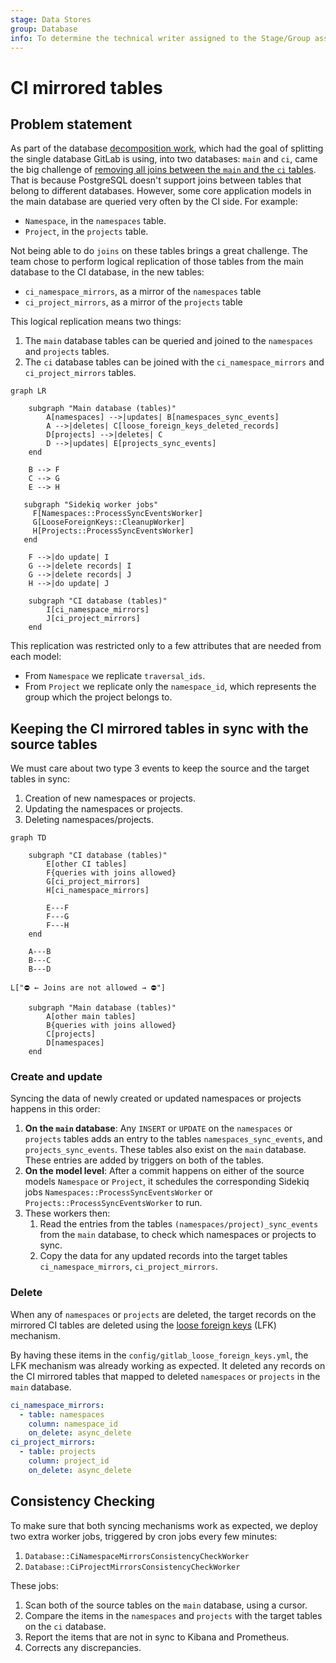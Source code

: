 ```yaml
---
stage: Data Stores
group: Database
info: To determine the technical writer assigned to the Stage/Group associated with this page, see https://about.gitlab.com/handbook/engineering/ux/technical-writing/#assignments
---
```


# CI mirrored tables

## Problem statement

As part of the database [decomposition work](https://gitlab.com/groups/gitlab-org/-/epics/6168),
which had the goal of splitting the single database GitLab is using, into two databases: `main` and
`ci`, came the big challenge of 
[removing all joins between the `main` and the `ci` tables](multiple_databases.md#removing-joins-between-ci-and-non-ci-tables).
That is because PostgreSQL doesn't support joins between tables that belong to different databases. 
However, some core application models in the main database are queried very often by the CI side.
For example:

- `Namespace`, in the `namespaces` table.
- `Project`, in the `projects` table.

Not being able to do `joins` on these tables brings a great challenge. The team chose to perform logical
replication of those tables from the main database to the CI database, in the new tables:

- `ci_namespace_mirrors`, as a mirror of the `namespaces` table
- `ci_project_mirrors`, as a mirror of the `projects` table

This logical replication means two things:

1. The `main` database tables can be queried and joined to the `namespaces` and `projects` tables.
1. The `ci` database tables can be joined with the `ci_namespace_mirrors` and `ci_project_mirrors` tables.

```mermaid
graph LR

    subgraph "Main database (tables)"
        A[namespaces] -->|updates| B[namespaces_sync_events]
        A -->|deletes| C[loose_foreign_keys_deleted_records]
        D[projects] -->|deletes| C
        D -->|updates| E[projects_sync_events]
    end

    B --> F
    C --> G
    E --> H

   subgraph "Sidekiq worker jobs"
     F[Namespaces::ProcessSyncEventsWorker]
     G[LooseForeignKeys::CleanupWorker]
     H[Projects::ProcessSyncEventsWorker]
   end

    F -->|do update| I
    G -->|delete records| I
    G -->|delete records| J
    H -->|do update| J

    subgraph "CI database (tables)"
        I[ci_namespace_mirrors]
        J[ci_project_mirrors]
    end
```

This replication was restricted only to a few attributes that are needed from each model:

- From `Namespace` we replicate `traversal_ids`.
- From `Project` we replicate only the `namespace_id`, which represents the group which the project belongs to.

## Keeping the CI mirrored tables in sync with the source tables

We must care about two type 3 events to keep
the source and the target tables in sync:

1. Creation of new namespaces or projects.
1. Updating the namespaces or projects.
1. Deleting namespaces/projects.

```mermaid
graph TD

    subgraph "CI database (tables)"
        E[other CI tables]
        F{queries with joins allowed}
        G[ci_project_mirrors]
        H[ci_namespace_mirrors]

        E---F
        F---G
        F---H
    end

    A---B
    B---C
    B---D

L["⛔ ← Joins are not allowed → ⛔"]

    subgraph "Main database (tables)"
        A[other main tables]
        B{queries with joins allowed}
        C[projects]
        D[namespaces]
    end
```

### Create and update

Syncing the data of newly created or updated namespaces or projects happens in this
order:

1. **On the `main` database**: Any `INSERT` or `UPDATE` on the `namespaces` or `projects` tables
   adds an entry to the tables `namespaces_sync_events`, and `projects_sync_events`. These tables
   also exist on the `main` database. These entries are added by triggers on both of the tables.
1. **On the model level**: After a commit happens on either of the source models `Namespace` or
   `Project`, it schedules the corresponding Sidekiq jobs `Namespaces::ProcessSyncEventsWorker`
   or `Projects::ProcessSyncEventsWorker` to run.
1. These workers then:
   1. Read the entries from the tables `(namespaces/project)_sync_events`
      from the `main` database, to check which namespaces or projects to sync.
   1. Copy the data for any updated records into the target
      tables `ci_namespace_mirrors`, `ci_project_mirrors`.

### Delete

When any of `namespaces` or `projects` are deleted, the target records on the mirrored
CI tables are deleted using the [loose foreign keys](loose_foreign_keys.md) (LFK) mechanism.

By having these items in the `config/gitlab_loose_foreign_keys.yml`, the LFK mechanism
was already working as expected. It deleted any records on the CI mirrored
tables that mapped to deleted `namespaces` or `projects` in the `main` database.

```yaml
ci_namespace_mirrors:
  - table: namespaces
    column: namespace_id
    on_delete: async_delete
ci_project_mirrors:
  - table: projects
    column: project_id
    on_delete: async_delete
```

## Consistency Checking

To make sure that both syncing mechanisms work as expected, we deploy
two extra worker jobs, triggered by cron jobs every few minutes:

1. `Database::CiNamespaceMirrorsConsistencyCheckWorker`
1. `Database::CiProjectMirrorsConsistencyCheckWorker`

These jobs:

1. Scan both of the source tables on the `main` database, using a cursor.
1. Compare the items in the `namespaces` and `projects` with the target tables on the `ci` database.
1. Report the items that are not in sync to Kibana and Prometheus.
1. Corrects any discrepancies.
